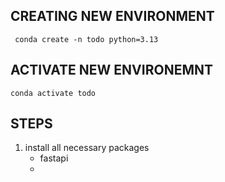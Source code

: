 ## CREATING NEW ENVIRONMENT

` conda create -n todo python=3.13`

## ACTIVATE NEW ENVIRONEMNT

`conda activate todo`

## STEPS

1. install all necessary packages
    - fastapi
    - 